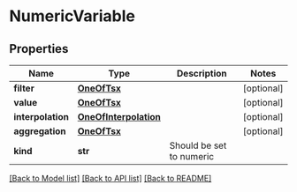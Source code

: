 # NumericVariable

## Properties
Name | Type | Description | Notes
------------ | ------------- | ------------- | -------------
**filter** | [**OneOfTsx**](OneOfTsx.md) |  | [optional] 
**value** | [**OneOfTsx**](OneOfTsx.md) |  | [optional] 
**interpolation** | [**OneOfInterpolation**](OneOfInterpolation.md) |  | [optional] 
**aggregation** | [**OneOfTsx**](OneOfTsx.md) |  | [optional] 
**kind** | **str** | Should be set to numeric | 

[[Back to Model list]](../README.md#documentation-for-models) [[Back to API list]](../README.md#documentation-for-api-endpoints) [[Back to README]](../README.md)


